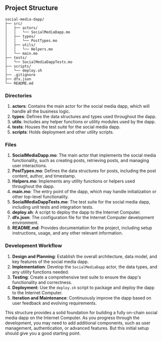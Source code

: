 ## Project Structure

```
social-media-dapp/
├── src/
│   ├── actors/
│   │   └── SocialMediaDapp.mo
│   ├── types/
│   │   └── PostTypes.mo
│   ├── utils/
│   │   └── Helpers.mo
│   └── main.mo
├── tests/
│   └── SocialMediaDappTests.mo
├── scripts/
│   └── deploy.sh
├── .gitignore
├── dfx.json
└── README.md
```

### Directories

1. **actors**: Contains the main actor for the social media dapp, which will handle all the business logic.
2. **types**: Defines the data structures and types used throughout the dapp.
3. **utils**: Includes any helper functions or utility modules used by the dapp.
4. **tests**: Houses the test suite for the social media dapp.
5. **scripts**: Holds deployment and other utility scripts.

### Files

1. **SocialMediaDapp.mo**: The main actor that implements the social media functionality, such as creating posts, retrieving posts, and managing user interactions.
2. **PostTypes.mo**: Defines the data structures for posts, including the post content, author, and timestamp.
3. **Helpers.mo**: Implements any utility functions or helpers used throughout the dapp.
4. **main.mo**: The entry point of the dapp, which may handle initialization or other top-level functionality.
5. **SocialMediaDappTests.mo**: The test suite for the social media dapp, including unit tests and integration tests.
6. **deploy.sh**: A script to deploy the dapp to the Internet Computer.
7. **dfx.json**: The configuration file for the Internet Computer development environment.
8. **README.md**: Provides documentation for the project, including setup instructions, usage, and any other relevant information.

### Development Workflow

1. **Design and Planning**: Establish the overall architecture, data model, and key features of the social media dapp.
2. **Implementation**: Develop the `SocialMediaDapp` actor, the data types, and any utility functions needed.
3. **Testing**: Create a comprehensive test suite to ensure the dapp's functionality and correctness.
4. **Deployment**: Use the `deploy.sh` script to package and deploy the dapp to the Internet Computer.
5. **Iteration and Maintenance**: Continuously improve the dapp based on user feedback and evolving requirements.

This structure provides a solid foundation for building a fully on-chain social media dapp on the Internet Computer. As you progress through the development, you may need to add additional components, such as user management, authentication, or advanced features. But this initial setup should give you a good starting point.

